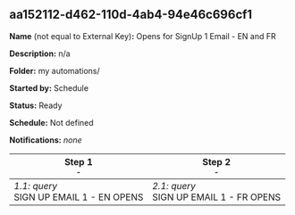 ## aa152112-d462-110d-4ab4-94e46c696cf1

**Name** (not equal to External Key)**:** Opens for SignUp 1 Email - EN and FR

**Description:** n/a

**Folder:** my automations/

**Started by:** Schedule

**Status:** Ready

**Schedule:** Not defined

**Notifications:** _none_


| Step 1<br>_<small>-</small>_ | Step 2<br>_<small>-</small>_ |
| --- | --- |
| _1.1: query_<br>SIGN UP EMAIL 1 - EN OPENS | _2.1: query_<br>SIGN UP EMAIL 1 - FR OPENS |
